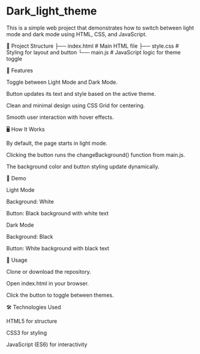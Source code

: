 # Dark_light_theme
This is a simple web project that demonstrates how to switch between light mode and dark mode using HTML, CSS, and JavaScript.

📂 Project Structure
├── index.html   # Main HTML file
├── style.css    # Styling for layout and button
└── main.js      # JavaScript logic for theme toggle

🚀 Features

Toggle between Light Mode and Dark Mode.

Button updates its text and style based on the active theme.

Clean and minimal design using CSS Grid for centering.

Smooth user interaction with hover effects.

🖥️ How It Works

By default, the page starts in light mode.

Clicking the button runs the changeBackground() function from main.js.

The background color and button styling update dynamically.

📸 Demo

Light Mode

Background: White

Button: Black background with white text

Dark Mode

Background: Black

Button: White background with black text

📌 Usage

Clone or download the repository.

Open index.html in your browser.

Click the button to toggle between themes.

🛠️ Technologies Used

HTML5 for structure

CSS3 for styling

JavaScript (ES6) for interactivity
